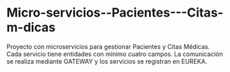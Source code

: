 # Micro-servicios--Pacientes---Citas-m-dicas
Proyecto con microservicios para gestionar Pacientes y Citas Médicas. Cada servicio tiene entidades con mínimo cuatro campos. La comunicación se realiza mediante GATEWAY y los servicios se registran en EUREKA.
